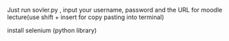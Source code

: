 Just run sovler.py , input your username, password and the URL for moodle lecture(use shift + insert for copy pasting into terminal)

install selenium (python library)
